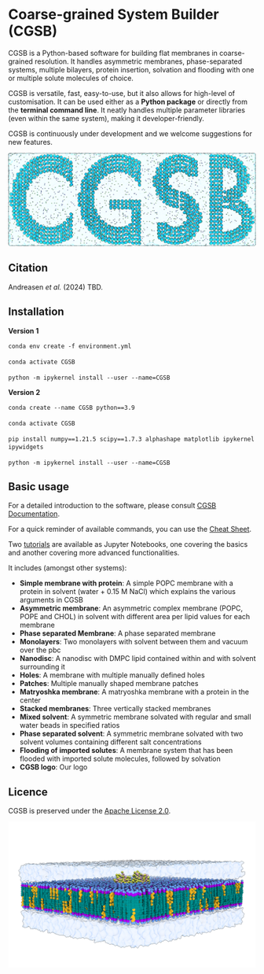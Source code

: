 # Coarse-grained System Builder (CGSB)

CGSB is a Python-based software for building flat membranes in coarse-grained resolution. It handles asymmetric membranes, phase-separated systems, multiple bilayers, protein insertion, solvation and flooding with one or multiple solute molecules of choice.

CGSB is versatile, fast, easy-to-use, but it also allows for high-level of customisation. It can be used either as a **Python package** or directly from the **terminal command line**. It neatly handles multiple parameter libraries (even within the same system), making it developer-friendly. 

CGSB is continuously under development and we welcome suggestions for new features. 

![](figures/CGSB_logo.png)

## Citation

Andreasen _et al._ (2024) TBD.

## Installation 

**Version 1**

    conda env create -f environment.yml 

    conda activate CGSB

    python -m ipykernel install --user --name=CGSB

**Version 2**

    conda create --name CGSB python==3.9

    conda activate CGSB

    pip install numpy==1.21.5 scipy==1.7.3 alphashape matplotlib ipykernel ipywidgets

    python -m ipykernel install --user --name=CGSB

## Basic usage 

For a detailed introduction to the software, please consult [CGSB Documentation](CGSB_Documentation.pdf).

For a quick reminder of available commands, you can use the [Cheat Sheet](CGSB_Cheat_Sheet.pdf).

Two [tutorials](Tutorial) are available as Jupyter Notebooks, one covering the basics and another covering more advanced functionalities.

It includes (amongst other systems):

* **Simple membrane with protein**: A simple POPC membrane with a protein in solvent (water + 0.15 M NaCl) which explains the various arguments in CGSB
* **Asymmetric membrane**: An asymmetric complex membrane (POPC, POPE and CHOL) in solvent with different area per lipid values for each membrane
* **Phase separated Membrane**: A phase separated membrane
* **Monolayers**: Two monolayers with solvent between them and vacuum over the pbc
* **Nanodisc**: A nanodisc with DMPC lipid contained within and with solvent surrounding it
* **Holes**: A membrane with multiple manually defined holes
* **Patches**: Multiple manually shaped membrane patches
* **Matryoshka membrane**: A matryoshka membrane with a protein in the center
* **Stacked membranes**: Three vertically stacked membranes
* **Mixed solvent**: A symmetric membrane solvated with regular and small water beads in specified ratios
* **Phase separated solvent**: A symmetric membrane solvated with two solvent volumes containing different salt concentrations
* **Flooding of imported solutes**: A membrane system that has been flooded with imported solute molecules, followed by solvation
* **CGSB logo**: Our logo

## Licence

CGSB is preserved under the [Apache License 2.0](https://github.com/MikkelDA/CGSB/blob/main/LICENSE).

![](figures/membrane_protein.png)
